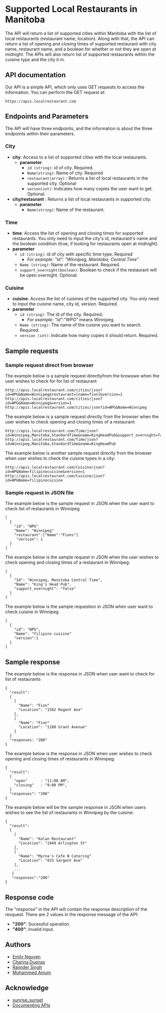 # Supported Local Restaurants in Manitoba
The API will return a list of supported cities within Manitoba with the list of local restaurants (restaurant name, location). Along with that, the API can return a list of opening and closing times of supported restaurant with city name, restaurant name, and a boolean for whether or not they are open at midnight. The APIs will also return list of supported restaurants within the cuisine type and the city it in.

## API documentation
Our API is a simple API, which only uses GET requests to access the information. You can perform the GET request at:
```
https://apis.localrestaurant.com
```

## Endpoints and Parameters
The API will have three endpoints, and the information is about the three endpoints within their parameters.
### City
- **city**: Access to a list of supported cities with the local restaurants.
  - **parameter**
    - ```id (string)```: id of city. Required.
    - ```Name(string)```: Name of city. Required
    - ```restaurant(array)``` : Returns a list of local restaurants in the supported city. Optional
    - ```verson(int)```: Indicates how many copies the user want to get. Optional.
- **city/restaurant** : Returns a list of local restaurants in supported city.
  - **parameter**
    - ```Name(string)```: Name of the restaurant.

### Time
  - **time**: Access the list of opening and closing times for supported restaurants. You only need to input the city's id, restaurant's name and the boolean condition (true, if looking for restaurants open at midnight). 
  - **parameter**
    - ```id (string)```: id of city with specific time type. Required
      * *For example: "id": "Winnipeg, Manitoba, Central Time"*
    - ```Name (string)```: Name of the restaurant. Required.
    - ```support_overnight(boolean)```: Boolean to check if the restaurant will be open overnight. Optional.

### Cuisine
  - **cuisine**: Access the list of cuisines of the supported city. You only need to input the cuisine name, city id, version. Required.
  - **parameter**
    - ```id (string)```: The id of the city. Required.
      * *For example: "id":"WPG"* means Winnipeg.
    - ```Name (string)```: The name of the cuisine you want to search. Required.
    - ```version (int)```: Indicate how many copies it should return. Required.

## Sample requests
### Sample request direct from browser
The example below is a sample request directlyfrom the browswe when the user wishes to check for for list of restaurant
```
http://apis.localrestaurant.com/cities/json?id=WPG&Name=Winnipeg&restaurant=[name=fion]&version=1
http://apis.localrestaurant.com/cities/json?id=WPG&Name=Winnipeg&version=1
http://apis.localrestaurant.com/cities/json?id=WPG&Name=Winnipeg
```
The example below is a sample request directly from the browser when the user wishes to check opening and closing times of a restaurant:
```
http://apis.localrestaurant.com/Time/json?id=Winnipeg,Manitoba,StandardTime&name=KingHeadPub&support_overnight=false
http://apis.localrestaurant.com/Time/json?id=Winnipeg,Manitoba,StandardTime&name=KingHeadPub
```
The example below is another sample request directly from the browser when user wishes to check the cuisine types in a city:
```
http://apis.localrestaurant.com/Cuisine/json?id=WP&Name=filipinocuisine&version=1
http://apis.localrestaurant.com/Cuisine/json?id=WP&Name=filipinocuisine
```

### Sample request in JSON file
The example below is the sample request in JSON when the user want to check list of restaurants in Winnipeg
```
[
  {
    "id": "WPG"
    "Name": "Winnipeg"
    "restaurant":["Name":"Fions"]
     "version": 1
  }
]
```
The example below is the sample request in JSON when the user wishes to check opening and closing times of a restaurant in Winnipeg:
```
[
  {
    "Id": "Winnipeg, Manitoba Central Time",
    "Name": "King's Head Pub",
    "support_overnight": "false"
  }
]
```
The example below is the sample requestion in JSON when user want to check cuisine in Winnipeg
```
[
  {
    "id": "WPG",
    "Name": "filipino cuisine"
    "version":1
  }
]
```
## Sample response
The example below is the response in JSON when user want to check for list of restaurants
```
{
  "result":
  {
    [
      "Name": "Fion"
      "Location": "1582 Regent Ave"
    ],
    [
      "Name": "Fion"
      "Location": "1180 Grant Avenue"
    ]
  }
  "responses: "200"
}
```
The example below is the response in JSON when user wishes to check opening and closing times of restaurants in Winnipeg:
```
{
  "result":
  {
    "open"      : "11:00 AM",
    "closing"   : "9:00 PM",
  }
  "responses": "200"
}
```
The example below will be the sample response in JSON when users wishes to see the list of restaurants in Winnipeg by the cuisine:
```
{
  "result":
  {
    [
      "Name": "Kalan Restaurant"
      "Location": "1449 Arlington St"
    ],
    [
      "Name": "Myrna's Cafe N Catering"
      "Location": "833 Sargent Ave"
    ],
    ...
   }
   "responses":"200"
}
```
## Response code
The "response" in the API will contain the response description of the resquest. There are 2 values in the response message of the API:
- **"200"**: Sucessful operation.
- **"400"**: Invalid input.

## Authors
* [Emily Nguyen](https://github.com/emily0906)
* [Charina Duenas](https://github.com/pandorasjuicebox)
* [Rajinder Singh](https://github.com/rajindersingh751)
* [Mohammed Anjum](https://github.com/vijdan-anjum)

## Acknowledge
- [sunrise_sunset](https://sunrise-sunset.org/api)
- [Documenting APIs](https://idratherbewriting.com/learnapidoc/pubapis_openapi_step1_openapi_object.html)
